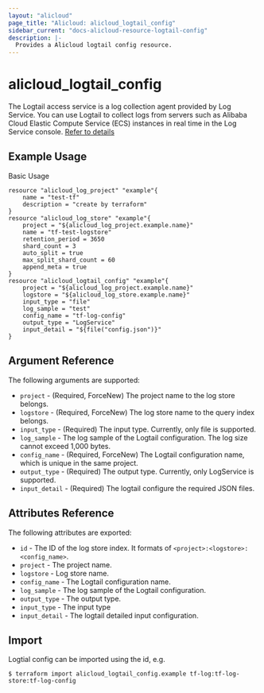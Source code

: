 ```yaml
---
layout: "alicloud"
page_title: "Alicloud: alicloud_logtail_config"
sidebar_current: "docs-alicloud-resource-logtail-config"
description: |-
  Provides a Alicloud logtail config resource.
---
```


# alicloud\_logtail\_config

The Logtail access service is a log collection agent provided by Log Service. 
You can use Logtail to collect logs from servers such as Alibaba Cloud Elastic
Compute Service (ECS) instances in real time in the Log Service console. [Refer to details](https://www.alibabacloud.com/help/doc-detail/29058.htm
)

## Example Usage

Basic Usage

```
resource "alicloud_log_project" "example"{
	name = "test-tf"
	description = "create by terraform"
}
resource "alicloud_log_store" "example"{
  	project = "${alicloud_log_project.example.name}"
  	name = "tf-test-logstore"
  	retention_period = 3650
  	shard_count = 3
  	auto_split = true
  	max_split_shard_count = 60
  	append_meta = true
}
resource "alicloud_logtail_config" "example"{
	project = "${alicloud_log_project.example.name}"
  	logstore = "${alicloud_log_store.example.name}"
  	input_type = "file"
  	log_sample = "test"
  	config_name = "tf-log-config"
	output_type = "LogService"
  	input_detail = "${file("config.json")}"
}
```
## Argument Reference

The following arguments are supported:

* `project` - (Required, ForceNew) The project name to the log store belongs.
* `logstore` - (Required, ForceNew) The log store name to the query index belongs.
* `input_type` - (Required) The input type. Currently, only file is supported.
* `log_sample` - The log sample of the Logtail configuration. The log size cannot exceed 1,000 bytes.
* `config_name` - (Required, ForceNew) The Logtail configuration name, which is unique in the same project.
* `output_type` - (Required) The output type. Currently, only LogService is supported.
* `input_detail` - (Required) The logtail configure the required JSON files.

## Attributes Reference

The following attributes are exported:

* `id` - The ID of the log store index. It formats of `<project>:<logstore>:<config_name>`.
* `project` - The project name.
* `logstore` - Log store name.
* `config_name` - The Logtail configuration name.
* `log_sample` - The log sample of the Logtail configuration.
* `output_type` - The output type.
* `input_type` - The input type
* `input_detail` - The logtail detailed input configuration.
## Import

Logtial config can be imported using the id, e.g.

```
$ terraform import alicloud_logtail_config.example tf-log:tf-log-store:tf-log-config
```